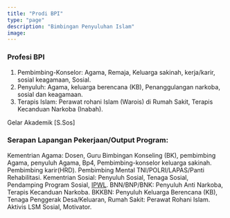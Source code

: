 ```yaml
---
title: "Prodi BPI"
type: "page"
description: "Bimbingan Penyuluhan Islam"
image:  
---
```


### Profesi BPI

1. Pembimbing-Konselor: Agama, Remaja, Keluarga sakinah, kerja/karir, sosial keagamaan, Sosial.
2. Penyuluh: Agama, keluarga berencana (KB), Penanggulangan narkoba, sosial dan keagamaan.
3. Terapis Islam: Perawat rohani Islam (Warois) di Rumah Sakit, Terapis Kecanduan Narkoba (Inabah).

Gelar Akademik [S.Sos]

### Serapan Lapangan Pekerjaan/Output Program:
Kementrian Agama: Dosen, Guru Bimbingan Konseling (BK), pembimbing Agama, penyuluh Agama, Bp4, Pembimbing-konselor keluarga sakinah.
Pembimbing karir(HRD). Pembimbing Mental TNI/POLRI/LAPAS/Panti Rehabilitasi. Kementrian Sosial: Penyuluh Sosial, Tenaga Sosial, Pendamping Program Sosial, [IPWL](https://www.sirnarasa.org/ipwl). BNN/BNP/BNK: Penyuluh Anti Narkoba, Terapis Kecanduan Narkoba. BKKBN: Penyuluh Keluarga Berencana (KB), Tenaga Penggerak Desa/Keluaran, Rumah Sakit: Perawat Rohani Islam. Aktivis LSM Sosial, Motivator.